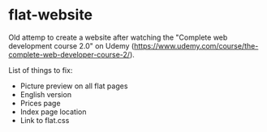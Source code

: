 # flat-website
Old attemp to create a website after watching the "Complete web development course 2.0" on Udemy (https://www.udemy.com/course/the-complete-web-developer-course-2/).

List of things to fix:
- Picture preview on all flat pages
- English version
- Prices page
- Index page location
- Link to flat.css
